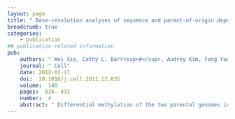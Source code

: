 ```yaml
---
layout: page
title: " Base-resolution analyses of sequence and parent-of-origin dependent DNA methylation in the mouse genome."
breadcrumb: true
categories:
    - publication
## publication related information
pub:
    authors: " Wei Xie, Cathy L. Barr<sup>#</sup>, Audrey Kim, Feng Yue, Ah Young Lee, James Eubanks, Emma L. Dempster,  Bing Ren<sup>#</sup>"
    journal: " Cell"
    date: 2012-02-17
    doi:  10.1016/j.cell.2011.12.035
    volume:  148
    pages:  816--831
    number:  4
    abstract: " Differential methylation of the two parental genomes in placental mammals is essential for genomic imprinting and embryogenesis. To systematically study this  epigenetic process, we have generated a base-resolution, allele-specific DNA methylation (ASM) map in the mouse genome. We find parent-of-origin dependent (imprinted) ASM at 1,952 CG dinucleotides. These imprinted CGs form 55 discrete clusters including virtually all known germline differentially methylated regions (DMRs) and 23 previously unknown DMRs, with some occurring at microRNA genes. We  also identify sequence-dependent ASM at 131,765 CGs. Interestingly, methylation at these sites exhibits a strong dependence on the immediate adjacent bases, allowing us to define a conserved sequence preference for the mammalian DNA methylation machinery. Finally, we report a surprising presence of non-CG methylation in the adult mouse brain, with some showing evidence of imprinting. Our results provide a resource for understanding the mechanisms of imprinting and allele-specific gene expression in mammalian cells.,"
---
```

